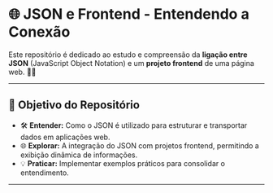 # 🌐 **JSON e Frontend - Entendendo a Conexão**

Este repositório é dedicado ao estudo e compreensão da **ligação entre JSON** (JavaScript Object Notation) e um **projeto frontend** de uma página web. 🚀✨

---

## 🎯 **Objetivo do Repositório**

- 🛠️ **Entender:** Como o JSON é utilizado para estruturar e transportar dados em aplicações web.
- 🌐 **Explorar:** A integração do JSON com projetos frontend, permitindo a exibição dinâmica de informações.
- 💡 **Praticar:** Implementar exemplos práticos para consolidar o entendimento.

---

